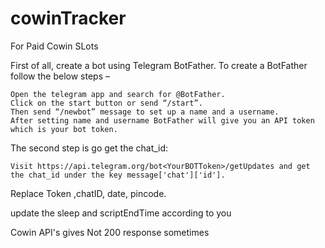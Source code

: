 # cowinTracker

For Paid Cowin SLots

First of all, create a bot using Telegram BotFather. To create a BotFather follow the below steps –

    Open the telegram app and search for @BotFather.
    Click on the start button or send “/start”.
    Then send “/newbot” message to set up a name and a username.
    After setting name and username BotFather will give you an API token which is your bot token.
The second step is go get the chat_id:

    Visit https://api.telegram.org/bot<YourBOTToken>/getUpdates and get the chat_id under the key message['chat']['id'].

Replace Token ,chatID, date, pincode.

update the sleep and scriptEndTime according to you

Cowin API's gives Not 200 response sometimes


